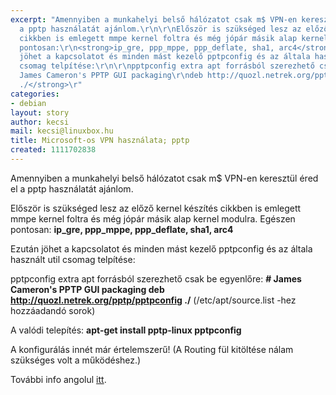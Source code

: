 ```yaml
---
excerpt: "Amennyiben a munkahelyi belső hálózatot csak m$ VPN-en keresztül éred el
  a pptp használatát ajánlom.\r\n\r\nElőször is szükséged lesz az előző kernel készítés
  cikkben is emlegett mmpe kernel foltra és még jópár másik alap kernel modulra. Egészen
  pontosan:\r\n<strong>ip_gre, ppp_mppe, ppp_deflate, sha1, arc4</strong>\r\n\r\nEzután
  jöhet a kapcsolatot és minden mást kezelő pptpconfig és az általa használt util
  csomag telpítése:\r\n\r\npptpconfig extra apt forrásból szerezhető csak be egyenlőre:\r\n<strong>#
  James Cameron's PPTP GUI packaging\r\ndeb http://quozl.netrek.org/pptp/pptpconfig
  ./</strong>\r"
categories:
- debian
layout: story
author: kecsi
mail: kecsi@linuxbox.hu
title: Microsoft-os VPN használata; pptp
created: 1111702838
---
```

Amennyiben a munkahelyi belső hálózatot csak m$ VPN-en keresztül éred el a pptp használatát ajánlom.

Először is szükséged lesz az előző kernel készítés cikkben is emlegett mmpe kernel foltra és még jópár másik alap kernel modulra. Egészen pontosan:
<strong>ip_gre, ppp_mppe, ppp_deflate, sha1, arc4</strong>

Ezután jöhet a kapcsolatot és minden mást kezelő pptpconfig és az általa használt util csomag telpítése:

pptpconfig extra apt forrásból szerezhető csak be egyenlőre:
<strong># James Cameron's PPTP GUI packaging
deb http://quozl.netrek.org/pptp/pptpconfig ./</strong>
(/etc/apt/source.list -hez hozzáadandó sorok)

A valódi telepítés:
<strong>apt-get install pptp-linux pptpconfig</strong>

A konfigurálás innét már értelemszerű! (A Routing fül kitöltése nálam szükséges volt a működéshez.)

További info angolul <a href="http://pptpclient.sourceforge.net/howto-debian.phtml">itt</a>.
